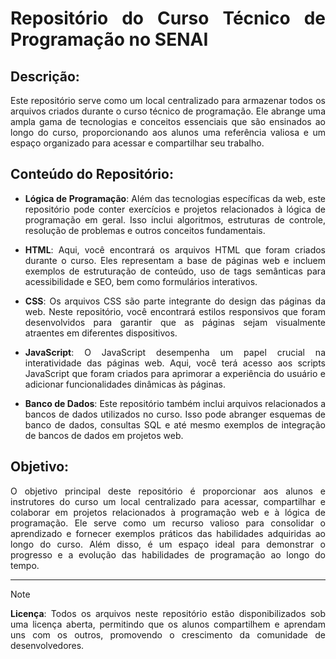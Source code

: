 <div align="justify">
  
# Repositório do Curso Técnico de Programação no **SENAI**

## Descrição:

Este repositório serve como um local centralizado para armazenar todos os arquivos criados durante o curso técnico de programação. Ele abrange uma ampla gama de tecnologias e conceitos essenciais que são ensinados ao longo do curso, proporcionando aos alunos uma referência valiosa e um espaço organizado para acessar e compartilhar seu trabalho.

## Conteúdo do Repositório:

- **Lógica de Programação**: Além das tecnologias específicas da web, este repositório pode conter exercícios e projetos relacionados à lógica de programação em geral. Isso inclui algoritmos, estruturas de controle, resolução de problemas e outros conceitos fundamentais.

- **HTML**: Aqui, você encontrará os arquivos HTML que foram criados durante o curso. Eles representam a base de páginas web e incluem exemplos de estruturação de conteúdo, uso de tags semânticas para acessibilidade e SEO, bem como formulários interativos.

- **CSS**: Os arquivos CSS são parte integrante do design das páginas da web. Neste repositório, você encontrará estilos responsivos que foram desenvolvidos para garantir que as páginas sejam visualmente atraentes em diferentes dispositivos.

- **JavaScript**: O JavaScript desempenha um papel crucial na interatividade das páginas web. Aqui, você terá acesso aos scripts JavaScript que foram criados para aprimorar a experiência do usuário e adicionar funcionalidades dinâmicas às páginas.

- **Banco de Dados**: Este repositório também inclui arquivos relacionados a bancos de dados utilizados no curso. Isso pode abranger esquemas de banco de dados, consultas SQL e até mesmo exemplos de integração de bancos de dados em projetos web.

## **Objetivo**:

O objetivo principal deste repositório é proporcionar aos alunos e instrutores do curso um local centralizado para acessar, compartilhar e colaborar em projetos relacionados à programação web e à lógica de programação. Ele serve como um recurso valioso para consolidar o aprendizado e fornecer exemplos práticos das habilidades adquiridas ao longo do curso. Além disso, é um espaço ideal para demonstrar o progresso e a evolução das habilidades de programação ao longo do tempo.

---

> [!NOTE]  
> **Licença**: Todos os arquivos neste repositório estão disponibilizados sob uma licença aberta, permitindo que os alunos compartilhem e aprendam uns com os outros, promovendo o crescimento da comunidade de desenvolvedores.

</div>
